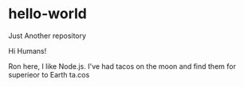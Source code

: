 # hello-world
Just Another repository

Hi Humans!

Ron here, I like Node.js.
I've had tacos on the moon and find them for superieor to Earth ta.cos
